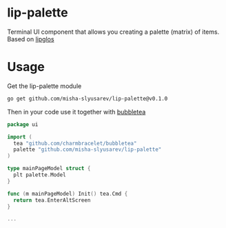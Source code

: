 # lip-palette

Terminal UI component that allows you creating a palette (matrix) of items. Based on [lipglos](https://github.com/charmbracelet/lipgloss)

# Usage

Get the lip-palette module

```bash
go get github.com/misha-slyusarev/lip-palette@v0.1.0
```

Then in your code use it together with [bubbletea](https://github.com/charmbracelet/bubbletea)
```go
package ui

import (
  tea "github.com/charmbracelet/bubbletea"
  palette "github.com/misha-slyusarev/lip-palette"
)

type mainPageModel struct {
  plt palette.Model
}

func (m mainPageModel) Init() tea.Cmd {
  return tea.EnterAltScreen
}

...
```
